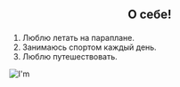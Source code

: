  ## <p align="center">О себе!</p>
 1. Люблю летать на параплане.
 2. Занимаюсь спортом каждый день.
 3. Люблю путешествовать. 


  
   <image src="https://disk.yandex.ru/client/disk?source=services-main&idApp=client&dialog=slider&idDialog=%2Fdisk%2F1712484200736.jpg" alt="I'm">

